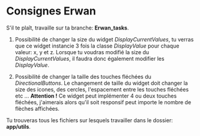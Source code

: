 # Consignes Erwan

S'il te plaît, travaille sur ta branche: **Erwan_tasks**.

1) Possibilité de changer la size du widget *DisplayCurrentValues*, tu verras que ce widget instancie 3 fois la classe
*DisplayValue* pour chaque valeur: x, y et z. Lorsque tu voudras modifié la size du *DisplayCurrentValues*, il faudra
donc également modifier les *DisplayValue*. 

2) Possibilité de changer la taille des touches fléchées du *DirectionalButtons*. Le changement de taille du widget
doit changer la size des icones, des cercles, l'espacement entre les touches fléchées etc ...
**Attention !** Ce widget peut implémenter 4 ou deux touches fléchées, j'aimerais alors qu'il soit responsif peut 
importe le nombre de flèches affichées.

Tu trouveras tous les fichiers sur lesquels travailler dans le dossier: **app/utils**.